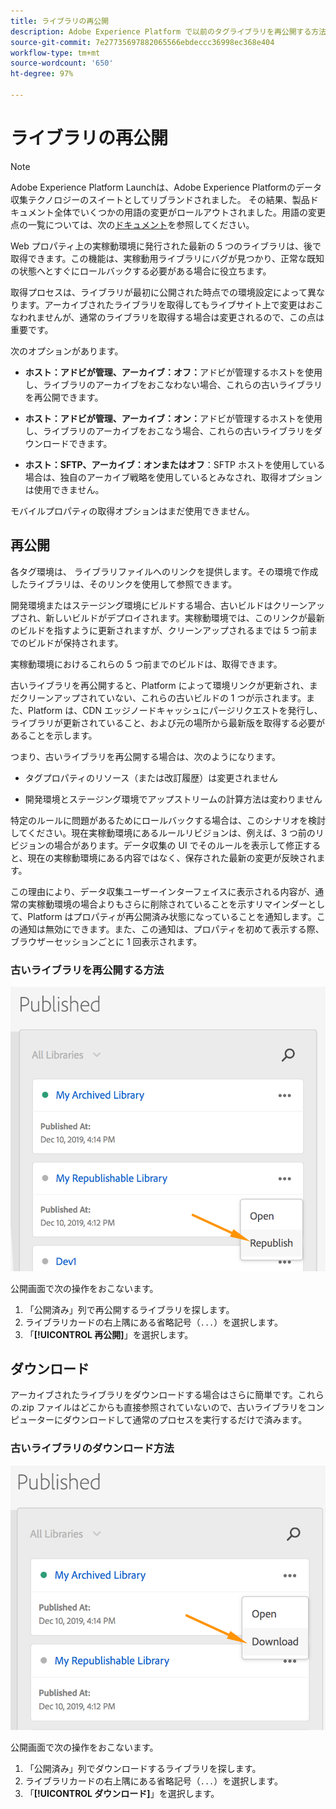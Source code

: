 ```yaml
---
title: ライブラリの再公開
description: Adobe Experience Platform で以前のタグライブラリを再公開する方法について説明します。
source-git-commit: 7e27735697882065566ebdeccc36998ec368e404
workflow-type: tm+mt
source-wordcount: '650'
ht-degree: 97%

---
```


# ライブラリの再公開

>[!NOTE]
>
>Adobe Experience Platform Launchは、Adobe Experience Platformのデータ収集テクノロジーのスイートとしてリブランドされました。 その結果、製品ドキュメント全体でいくつかの用語の変更がロールアウトされました。用語の変更点の一覧については、次の[ドキュメント](../../term-updates.md)を参照してください。

Web プロパティ上の実稼動環境に発行された最新の 5 つのライブラリは、後で取得できます。この機能は、実稼動用ライブラリにバグが見つかり、正常な既知の状態へとすぐにロールバックする必要がある場合に役立ちます。

取得プロセスは、ライブラリが最初に公開された時点での環境設定によって異なります。アーカイブされたライブラリを取得してもライブサイト上で変更はおこなわれませんが、通常のライブラリを取得する場合は変更されるので、この点は重要です。

次のオプションがあります。

* **ホスト：アドビが管理、アーカイブ：オフ：**&#x200B;アドビが管理するホストを使用し、ライブラリのアーカイブをおこなわない場合、これらの古いライブラリを再公開できます。

* **ホスト：アドビが管理、アーカイブ：オン：**&#x200B;アドビが管理するホストを使用し、ライブラリのアーカイブをおこなう場合、これらの古いライブラリをダウンロードできます。

* **ホスト：SFTP、アーカイブ：オンまたはオフ**：SFTP ホストを使用している場合は、独自のアーカイブ戦略を使用しているとみなされ、取得オプションは使用できません。

モバイルプロパティの取得オプションはまだ使用できません。

## 再公開

各タグ環境は、 ライブラリファイルへのリンクを提供します。その環境で作成したライブラリは、そのリンクを使用して参照できます。

開発環境またはステージング環境にビルドする場合、古いビルドはクリーンアップされ、新しいビルドがデプロイされます。実稼動環境では、このリンクが最新のビルドを指すように更新されますが、クリーンアップされるまでは 5 つ前までのビルドが保持されます。

実稼動環境におけるこれらの 5 つ前までのビルドは、取得できます。

古いライブラリを再公開すると、Platform によって環境リンクが更新され、まだクリーンアップされていない、これらの古いビルドの 1 つが示されます。また、Platform は、CDN エッジノードキャッシュにパージリクエストを発行し、ライブラリが更新されていること、および元の場所から最新版を取得する必要があることを示します。

つまり、古いライブラリを再公開する場合は、次のようになります。

* タグプロパティのリソース（または改訂履歴）は変更されません

* 開発環境とステージング環境でアップストリームの計算方法は変わりません

特定のルールに問題があるためにロールバックする場合は、このシナリオを検討してください。現在実稼動環境にあるルールリビジョンは、例えば、3 つ前のリビジョンの場合があります。データ収集の UI でそのルールを表示して修正すると、現在の実稼動環境にある内容ではなく、保存された最新の変更が反映されます。

この理由により、データ収集ユーザーインターフェイスに表示される内容が、通常の実稼動環境の場合よりもさらに削除されていることを示すリマインダーとして、Platform はプロパティが再公開済み状態になっていることを通知します。この通知は無効にできます。また、この通知は、プロパティを初めて表示する際、ブラウザーセッションごとに 1 回表示されます。

### 古いライブラリを再公開する方法

![ライブラリの再公開](images/retrieve_republish.png)

公開画面で次の操作をおこないます。

1. 「公開済み」列で再公開するライブラリを探します。
1. ライブラリカードの右上隅にある省略記号（`...`）を選択します。
1. 「**[!UICONTROL 再公開]**」を選択します。

## ダウンロード

アーカイブされたライブラリをダウンロードする場合はさらに簡単です。これらの.zip ファイルはどこからも直接参照されていないので、古いライブラリをコンピューターにダウンロードして通常のプロセスを実行するだけで済みます。

### 古いライブラリのダウンロード方法

![ライブラリのダウンロード](images/retrieve_download.png)

公開画面で次の操作をおこないます。

1. 「公開済み」列でダウンロードするライブラリを探します。
1. ライブラリカードの右上隅にある省略記号（`...`）を選択します。
1. 「**[!UICONTROL ダウンロード]**」を選択します。
